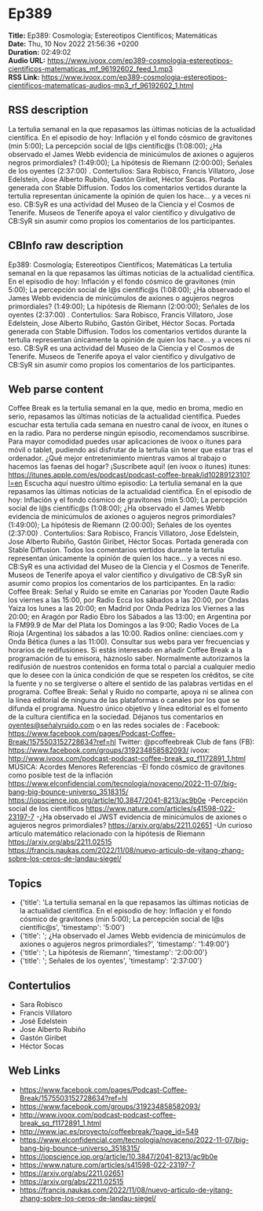 # Ep389  
**Title:** Ep389: Cosmología; Estereotipos Científicos; Matemáticas  
**Date:** Thu, 10 Nov 2022 21:56:36 +0200  
**Duration:** 02:49:02  
**Audio URL:** https://www.ivoox.com/ep389-cosmologia-estereotipos-cientificos-matematicas_mf_96192602_feed_1.mp3  
**RSS Link:** https://www.ivoox.com/ep389-cosmologia-estereotipos-cientificos-matematicas-audios-mp3_rf_96192602_1.html  

## RSS description
La tertulia semanal en la que repasamos las últimas noticias de la actualidad científica. En el episodio de hoy: Inflación y el fondo cósmico de gravitones (min 5:00); La percepción social de l@s científic@s (1:08:00); ¿Ha observado el James Webb evidencia de minicúmulos de axiones o agujeros negros primordiales? (1:49:00); La hipótesis de Riemann (2:00:00); Señales de los oyentes (2:37:00) . Contertulios: Sara Robisco, Francis Villatoro, Jose Edelstein, Jose Alberto Rubiño, Gastón Giribet, Héctor Socas. Portada generada con Stable Diffusion. Todos los comentarios vertidos durante la tertulia representan únicamente la opinión de quien los hace... y a veces ni eso. CB:SyR es una actividad del Museo de la Ciencia y el Cosmos de Tenerife. Museos de Tenerife apoya el valor científico y divulgativo de CB:SyR sin asumir como propios los comentarios de los participantes.

## CBInfo raw description
Ep389: Cosmología; Estereotipos Científicos; Matemáticas
La tertulia semanal en la que repasamos las últimas noticias de la actualidad científica. En el episodio de hoy: Inflación y el fondo cósmico de gravitones (min 5:00); La percepción social de l@s científic@s (1:08:00); ¿Ha observado el James Webb evidencia de minicúmulos de axiones o agujeros negros primordiales? (1:49:00); La hipótesis de Riemann (2:00:00); Señales de los oyentes (2:37:00) . Contertulios: Sara Robisco, Francis Villatoro, Jose Edelstein, Jose Alberto Rubiño, Gastón Giribet, Héctor Socas. Portada generada con Stable Diffusion. Todos los comentarios vertidos durante la tertulia representan únicamente la opinión de quien los hace... y a veces ni eso. CB:SyR es una actividad del Museo de la Ciencia y el Cosmos de Tenerife. Museos de Tenerife apoya el valor científico y divulgativo de CB:SyR sin asumir como propios los comentarios de los participantes.




## Web parse content
Coffee Break es la tertulia semanal en la que, medio en broma, medio en serio, repasamos las últimas noticias de la actualidad científica. Puedes escuchar esta tertulia cada semana en nuestro canal de ivoox, en itunes o en la radio. Para no perderse ningún episodio, recomendamos suscribirse. Para mayor comodidad puedes usar aplicaciones de ivoox o itunes para móvil o tablet, pudiendo así disfrutar de la tertulia sin tener que estar tras el ordenador. ¿Qué mejor entretenimiento mientras vamos al trabajo o hacemos las faenas del hogar? ¡Suscríbete aquí! (en ivoox o itunes) itunes: https://itunes.apple.com/es/podcast/podcast-coffee-break/id1028912310?l=en Escucha aquí nuestro último episodio: La tertulia semanal en la que repasamos las últimas noticias de la actualidad científica. En el episodio de hoy: Inflación y el fondo cósmico de gravitones (min 5:00); La percepción social de l@s científic@s (1:08:00); ¿Ha observado el James Webb evidencia de minicúmulos de axiones o agujeros negros primordiales? (1:49:00); La hipótesis de Riemann (2:00:00); Señales de los oyentes (2:37:00) . Contertulios: Sara Robisco, Francis Villatoro, Jose Edelstein, Jose Alberto Rubiño, Gastón Giribet, Héctor Socas. Portada generada con Stable Diffusion. Todos los comentarios vertidos durante la tertulia representan únicamente la opinión de quien los hace… y a veces ni eso. CB:SyR es una actividad del Museo de la Ciencia y el Cosmos de Tenerife. Museos de Tenerife apoya el valor científico y divulgativo de CB:SyR sin asumir como propios los comentarios de los participantes. En la radio: Coffee Break: Señal y Ruido se emite en Canarias por Ycoden Daute Radio los viernes a las 15:00, por Radio Ecca los sábados a las 20:00, por Ondas Yaiza los lunes a las 20:00; en Madrid por Onda Pedriza los Viernes a las 20:00; en Aragón por Radio Ebro los Sábados a las 13:00; en Argentina por la FM99.9 de Mar del Plata los Domingos a las 9:00; Radio Voces de La Rioja (Argentina) los sábados a las 10:00. Radios online: cienciaes.com y Onda Bética (lunes a las 11:00). Consultar sus webs para ver frecuencias y horarios de redifusiones. Si estás interesado en añadir Coffee Break a la programación de tu emisora, háznoslo saber. Normalmente autorizamos la redifusión de nuestros contenidos en forma total o parcial a cualquier medio que lo desee con la única condición de que se respeten los créditos, se cite la fuente y no se tergiverse o altere el sentido de las palabras vertidas en el programa. Coffee Break: Señal y Ruido no comparte, apoya ni se alinea con la línea editorial de ninguna de las plataformas o canales por los que se difunda el programa. Nuestro único objetivo y línea editorial es el fomento de la cultura científica en la sociedad. Déjanos tus comentarios en oyentes@señalyruido.com o en las redes sociales de : Facebook: https://www.facebook.com/pages/Podcast-Coffee-Break/1575503152728634?ref=hl Twitter: @pcoffeebreak Club de fans (FB): https://www.facebook.com/groups/319234858582093/ ivoox: http://www.ivoox.com/podcast-podcast-coffee-break_sq_f1172891_1.html MÚSICA: Acordes Menores Referencias -El fondo cósmico de gravitones como posible test de la inflación https://www.elconfidencial.com/tecnologia/novaceno/2022-11-07/big-bang-big-bounce-universo_3518315/ https://iopscience.iop.org/article/10.3847/2041-8213/ac9b0e -Percepción social de los científicos https://www.nature.com/articles/s41598-022-23197-7 -¿Ha observado el JWST evidencia de minicúmulos de axiones o agujeros negros primordiales? https://arxiv.org/abs/2211.02651 -Un curioso artículo matemático relacionado con la hipótesis de Riemann https://arxiv.org/abs/2211.02515 https://francis.naukas.com/2022/11/08/nuevo-articulo-de-yitang-zhang-sobre-los-ceros-de-landau-siegel/

## Topics
- {'title': 'La tertulia semanal en la que repasamos las últimas noticias de la actualidad científica. En el episodio de hoy: Inflación y el fondo cósmico de gravitones (min 5:00); La percepción social de l@s científic@s', 'timestamp': '5:00'}
- {'title': '; ¿Ha observado el James Webb evidencia de minicúmulos de axiones o agujeros negros primordiales?', 'timestamp': '1:49:00'}
- {'title': '; La hipótesis de Riemann', 'timestamp': '2:00:00'}
- {'title': '; Señales de los oyentes', 'timestamp': '2:37:00'}
## Contertulios
- Sara Robisco
- Francis Villatoro
- José Edelstein
- Jose Alberto Rubiño
- Gastón Giribet
- Héctor Socas
## Web Links
- https://www.facebook.com/pages/Podcast-Coffee-Break/1575503152728634?ref=hl
- https://www.facebook.com/groups/319234858582093/
- http://www.ivoox.com/podcast-podcast-coffee-break_sq_f1172891_1.html
- http://www.iac.es/proyecto/coffeebreak/?page_id=549
- https://www.elconfidencial.com/tecnologia/novaceno/2022-11-07/big-bang-big-bounce-universo_3518315/
- https://iopscience.iop.org/article/10.3847/2041-8213/ac9b0e
- https://www.nature.com/articles/s41598-022-23197-7
- https://arxiv.org/abs/2211.02651
- https://arxiv.org/abs/2211.02515
- https://francis.naukas.com/2022/11/08/nuevo-articulo-de-yitang-zhang-sobre-los-ceros-de-landau-siegel/